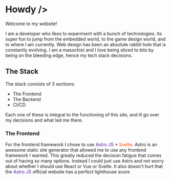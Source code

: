 # Howdy />
Welcome to my website!

I am a developer who likes to experiment with a bunch of technologies. Its super fun to jump from the embedded world, to the game design world, and to where I am currently. Web design has been an absolute rabbit hole that is constantly evolving. I am a masochist and I love being sliced to bits by being on the bleeding edge, hence my tech stack decisions. 

## The Stack 
The stack consists of 3 sections:
- The Frontend
- The Backend
- CI/CD

Each one of these is integral to the functioning of this site, and ill go over my decisions and what led me there.

### The Frontend 
For the frontend framework I chose to use <span style="color:#5b17a8;">Astro JS</span> +  <span style="color:#ff3e00;">Svelte</span>. Astro is an awesome static site generator that allowed me to use any frontend framework I wanted. This greatly reduced the decision fatigue that comes out of having so many options. Instead I could just use Astro and not worry about whether I should use React or Vue or Svelte. It also doesn't hurt that the <span style="color:#5b17a8;">Astro JS</span> official website has a perfect lighthouse score